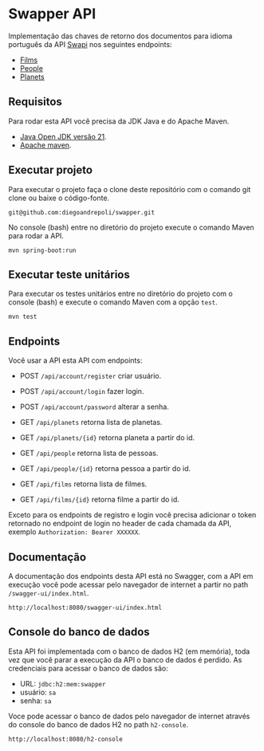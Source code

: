 # Swapper API

Implementação das chaves de retorno dos documentos para idioma português da API [Swapi](https://swapi.dev/) nos seguintes endpoints:

* [Films](https://swapi.dev/documentation#films)
* [People](https://swapi.dev/documentation#people)
* [Planets](https://swapi.dev/documentation#planets)


## Requisitos

Para rodar esta API você precisa da JDK Java e do Apache Maven.
* [Java Open JDK versão 21](https://jdk.java.net/archive/).
* [Apache maven](https://maven.apache.org/).

## Executar projeto

Para executar o projeto faça o clone deste repositório com o comando git clone ou baixe o código-fonte.

```console
git@github.com:diegoandrepoli/swapper.git
```

No console (bash) entre no diretório do projeto execute o comando Maven para rodar a API.

```console
mvn spring-boot:run
```

## Executar teste unitários

Para executar os testes unitários entre no diretório do projeto com o console (bash) e execute o comando Maven com a opção ```test```.

```console
mvn test
```
## Endpoints

Você usar a API esta API com endpoints:

* POST ```/api/account/register``` criar usuário.
* POST ```/api/account/login``` fazer login.
* POST ```/api/account/password``` alterar a senha.


* GET ```/api/planets``` retorna lista de planetas.
* GET ```/api/planets/{id}``` retorna planeta a partir do id.
* GET ```/api/people``` retorna lista de pessoas.
* GET ```/api/people/{id}``` retorna pessoa a partir do id.
* GET ```/api/films``` retorna lista de filmes.
* GET ```/api/films/{id}``` retorna filme a partir do id.

Exceto para os endpoints de registro e login você precisa adicionar o token retornado no endpoint de login no header de cada chamada da API, exemplo ```Authorization: Bearer XXXXXX```.


## Documentação

A documentação dos endpoints desta API está no Swagger, com a API em execução você pode acessar pelo navegador de internet a partir no path ```/swagger-ui/index.html```.

```console
http://localhost:8080/swagger-ui/index.html
```

## Console do banco de dados
Esta API foi implementada com o banco de dados H2 (em memória), toda vez que você parar a execução da API o banco de dados é perdido. As credenciais para acessar o banco de dados são:

* URL: ```jdbc:h2:mem:swapper```
* usuário: ``sa``
* senha: ``sa``

Voce pode acessar o banco de dados pelo navegador de internet através do console do banco de dados H2 no path ```h2-console```.

```console
http://localhost:8080/h2-console
```





